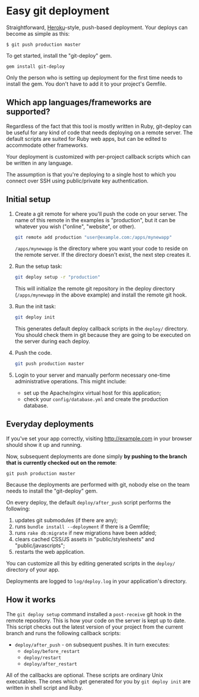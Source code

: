 Easy git deployment
===================

Straightforward, [Heroku][]-style, push-based deployment. Your deploys can become as simple as this:

    $ git push production master

To get started, install the "git-deploy" gem.

    gem install git-deploy

Only the person who is setting up deployment for the first time needs to install
the gem. You don't have to add it to your project's Gemfile.


Which app languages/frameworks are supported?
---------------------------------------------

Regardless of the fact that this tool is mostly written in Ruby, git-deploy can be useful for any kind of code that needs deploying on a remote server. The default scripts are suited for Ruby web apps, but can be edited to accommodate other frameworks.

Your deployment is customized with per-project callback scripts which can be written in any language.

The assumption is that you're deploying to a single host to which you connect over SSH using public/private key authentication.


Initial setup
-------------

1.  Create a git remote for where you'll push the code on your server. The name of this remote in the examples is "production", but it can be whatever you wish ("online", "website", or other).

    ```sh
    git remote add production "user@example.com:/apps/mynewapp"
    ```

    `/apps/mynewapp` is the directory where you want your code to reside on the
    remote server. If the directory doesn't exist, the next step creates it.

2.  Run the setup task:

    ```sh
    git deploy setup -r "production"
    ```

    This will initialize the remote git repository in the deploy directory
    (`/apps/mynewapp` in the above example) and install the remote git hook.

3.  Run the init task:

    ```sh
    git deploy init
    ```

    This generates default deploy callback scripts in the `deploy/` directory.
    You should check them in git because they are going to be executed on the
    server during each deploy.

4.  Push the code.

    ```sh
    git push production master
    ```

3.  Login to your server and manually perform necessary one-time administrative operations. This might include:
    * set up the Apache/nginx virtual host for this application;
    * check your `config/database.yml` and create the production database.


Everyday deployments
--------------------

If you've set your app correctly, visiting <http://example.com> in your browser
should show it up and running.

Now, subsequent deployments are done simply **by pushing to the branch that is
currently checked out on the remote**:

    git push production master

Because the deployments are performed with git, nobody else on the team needs to
install the "git-deploy" gem.

On every deploy, the default `deploy/after_push` script performs the following:

1. updates git submodules (if there are any);
2. runs `bundle install --deployment` if there is a Gemfile;
3. runs `rake db:migrate` if new migrations have been added;
4. clears cached CSS/JS assets in "public/stylesheets" and "public/javascripts";
5. restarts the web application.

You can customize all this by editing generated scripts in the `deploy/`
directory of your app.

Deployments are logged to `log/deploy.log` in your application's directory.


How it works
------------

The `git deploy setup` command installed a `post-receive` git hook in the remote
repository. This is how your code on the server is kept up to date. This script
checks out the latest version of your project from the current branch and
runs the following callback scripts:

* `deploy/after_push` - on subsequent pushes. It in turn executes:
  * `deploy/before_restart`
  * `deploy/restart`
  * `deploy/after_restart`

All of the callbacks are optional. These scripts are ordinary Unix executables.
The ones which get generated for you by `git deploy init` are written in shell
script and Ruby.


  [heroku]: http://heroku.com/
